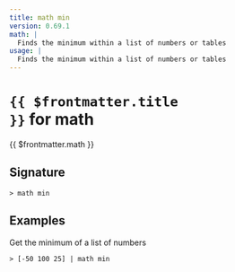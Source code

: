 ```yaml
---
title: math min
version: 0.69.1
math: |
  Finds the minimum within a list of numbers or tables
usage: |
  Finds the minimum within a list of numbers or tables
---
```


# <code>{{ $frontmatter.title }}</code> for math

<div style='white-space: pre-wrap;margin-top: 10px'>{{ $frontmatter.math }}</div>

## Signature

```> math min ```

## Examples

Get the minimum of a list of numbers
```shell
> [-50 100 25] | math min
```
